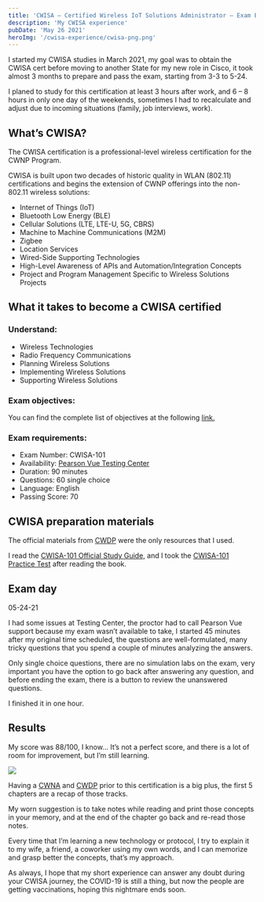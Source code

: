 ```yaml
---
title: 'CWISA – Certified Wireless IoT Solutions Administrator – Exam Experience'
description: 'My CWISA experience'
pubDate: 'May 26 2021'
heroImg: '/cwisa-experience/cwisa-png.png'
---
```


I started my CWISA studies in March 2021, my goal was to obtain the CWISA cert before moving to another State for my new role in Cisco, it took almost 3 months to prepare and pass the exam, starting from 3-3 to 5-24.

I planed to study for this certification at least 3 hours after work, and 6 – 8 hours in only one day of the weekends, sometimes I had to recalculate and adjust due to incoming situations (family, job interviews, work).

## What’s CWISA?

The CWISA certification is a professional-level wireless certification for the CWNP Program.

CWISA is built upon two decades of historic quality in WLAN (802.11) certifications and begins the extension of CWNP offerings into the non-802.11 wireless solutions:

- Internet of Things (IoT)
- Bluetooth Low Energy (BLE)
- Cellular Solutions (LTE, LTE-U, 5G, CBRS)
- Machine to Machine Communications (M2M)
- Zigbee
- Location Services
- Wired-Side Supporting Technologies
- High-Level Awareness of APIs and Automation/Integration Concepts
- Project and Program Management Specific to Wireless Solutions Projects

## What it takes to become a CWISA certified

### Understand:

- Wireless Technologies
- Radio Frequency Communications
- Planning Wireless Solutions
- Implementing Wireless Solutions
- Supporting Wireless Solutions

### Exam objectives:

You can find the complete list of objectives at the following [link.](https://www.cwnp.com/uploads/cwsa-101-objectives-2019.pdf)

### Exam requirements:

- Exam Number: CWISA-101
- Availability: [Pearson Vue Testing Center](https://home.pearsonvue.com/ 'Pearson Vue')
- Duration: 90 minutes
- Questions: 60 single choice
- Language: English
- Passing Score: 70

## CWISA preparation materials

The official materials from [CWDP](https://www.cwnp.com/) were the only resources that I used.

I read the [CWISA-101 Official Study Guide,](https://www.cwnp.com/cwsa101sg/) and I took the [CWISA-101 Practice Test](https://www.cwnp.com/cwsapt/) after reading the book.

## Exam day

05-24-21

I had some issues at Testing Center, the proctor had to call Pearson Vue support because my exam wasn’t available to take, I started 45 minutes after my original time scheduled, the questions are well-formulated, many tricky questions that you spend a couple of minutes analyzing the answers.

Only single choice questions, there are no simulation labs on the exam, very important you have the option to go back after answering any question, and before ending the exam, there is a button to review the unanswered questions.

I finished it in one hour.

## Results

My score was 88/100, I know… It’s not a perfect score, and there is a lot of room for improvement, but I’m still learning.

![](/cwisa-experience/image_02.png)

Having a [CWNA](./cwna-experience) and [CWDP](./cwdp-experience) prior to this certification is a big plus, the first 5 chapters are a recap of those tracks.

My worn suggestion is to take notes while reading and print those concepts in your memory, and at the end of the chapter go back and re-read those notes.

Every time that I’m learning a new technology or protocol, I try to explain it to my wife, a friend, a coworker using my own words, and I can memorize and grasp better the concepts, that’s my approach.

As always, I hope that my short experience can answer any doubt during your CWISA journey, the COVID-19 is still a thing, but now the people are getting vaccinations, hoping this nightmare ends soon.
